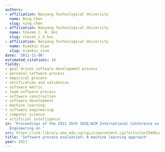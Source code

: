 ```yaml
---
authors:
- affiliation: Nanyang Technological University
  name: Ning Chen
  slug: ning_chen
- affiliation: Nanyang Technological University
  name: Steven C. H. Hoi
  slug: steven_c_h_hoi
- affiliation: Nanyang Technological University
  name: Xiaokui Xiao
  slug: xiaokui_xiao
date: '2011-11-06'
estimated_citations: 18
fields:
- goal driven software development process
- personal software process
- empirical process
- verification and validation
- software metric
- team software process
- software construction
- software development
- machine learning
- software engineering
- computer science
- artificial intelligence
in: 'Proceedings of the 2011 26th IEEE/ACM International Conference on Automated Software
  Engineering on '
src: https://ink.library.smu.edu.sg/cgi/viewcontent.cgi?article=3348&context=sis_research
title: 'Software process evaluation: A machine learning approach'
year: 2011
---
```

